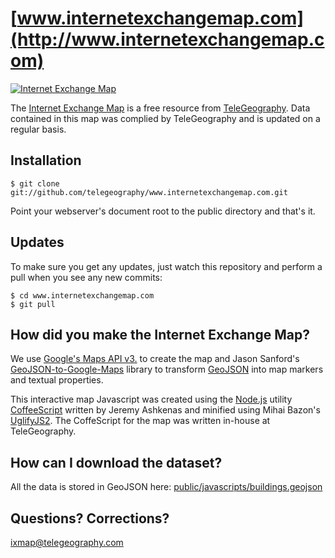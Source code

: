 [www.internetexchangemap.com](http://www.internetexchangemap.com)
===========================

[![Internet Exchange Map](http://25.media.tumblr.com/tumblr_mebndiuZYI1qcsswzo1_500.png)](http://www.internetexchangemap.com)

The [Internet Exchange Map](http://www.internetexchangemap.com) is a free resource from [TeleGeography](http://www.telegeography.com). Data contained in this map was complied by TeleGeography and is updated on a regular basis.


Installation
------------

    $ git clone git://github.com/telegeography/www.internetexchangemap.com.git

Point your webserver's document root to the public directory and that's it.


Updates
-------

To make sure you get any updates, just watch this repository and perform a pull when you see any new commits:

    $ cd www.internetexchangemap.com
    $ git pull

How did you make the Internet Exchange Map?
-------------------------------

We use [Google's Maps API v3.](http://code.google.com/apis/maps/documentation/javascript/) to create the map and Jason Sanford's [GeoJSON-to-Google-Maps](https://github.com/JasonSanford/GeoJSON-to-Google-Maps) library to transform [GeoJSON](http://www.geojson.org/geojson-spec.html) into map markers and textual properties.

This interactive map Javascript was created using the [Node.js](http://nodejs.org/) utility [CoffeeScript](http://coffeescript.org/) written by Jeremy Ashkenas and minified using Mihai Bazon's [UglifyJS2](https://github.com/mishoo/UglifyJS2).  The CoffeScript for the map was written in-house at TeleGeography.


How can I download the dataset?
--------------------------------------------------

All the data is stored in GeoJSON here: [public/javascripts/buildings.geojson](https://raw.github.com/telegeography/www.internetexchangemap.com/master/public/javascripts/buildings.geojson)



Questions? Corrections?
------------------------

[ixmap@telegeography.com](mailto:ixmap@telegeography.com)
